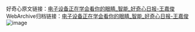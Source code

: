 好奇心原文链接：[电子设备正在学会看你的眼睛_智能_好奇心日报-王嘉俊](https://www.qdaily.com/articles/4829.html)
WebArchive归档链接：[电子设备正在学会看你的眼睛_智能_好奇心日报-王嘉俊](http://web.archive.org/web/20190623162756/https://www.qdaily.com/articles/4829.html)
![image](http://ww3.sinaimg.cn/large/007d5XDply1g3w5tcbec6j30u03fu4qp)
